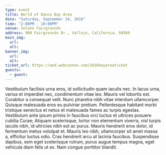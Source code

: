 ```yaml
---
type: event
title: World of Dance Bay Area
date: "Saturday, September 24, 2016"
time: "2:00PM - 10:00PM"
venue: Solano Fairgrounds
address: 900 Fairgrounds Dr., Vallejo, California, 94589
main_img:
  url:
  alt:
banner_img:
  url:
  alt:
ticket_url: https://wod.webconnex.com/2016bayareaticket
guests:
  - guest:
---
```

Vestibulum facilisis urna eros, id sollicitudin quam iaculis nec. In lacus urna, varius et imperdiet nec, condimentum vitae leo. Mauris vel lobortis est. Curabitur a consequat velit. Nunc pharetra nibh vitae interdum ullamcorper. Quisque malesuada eros eu pulvinar pretium. Pellentesque habitant morbi tristique senectus et netus et malesuada fames ac turpis egestas. Vestibulum ante ipsum primis in faucibus orci luctus et ultrices posuere cubilia Curae; Aliquam scelerisque, tortor non elementum viverra, nisl turpis iaculis nibh, id ultricies nibh est ac purus. Mauris hendrerit eros dolor, id fermentum metus volutpat et. Mauris leo nibh, ullamcorper sit amet massa a, efficitur luctus odio. Cras hendrerit arcu at lacinia faucibus. Suspendisse dapibus, sem eget scelerisque rutrum, purus augue tempus magna, eget vehicula diam felis ut ex. Nam congue porttitor blandit.
